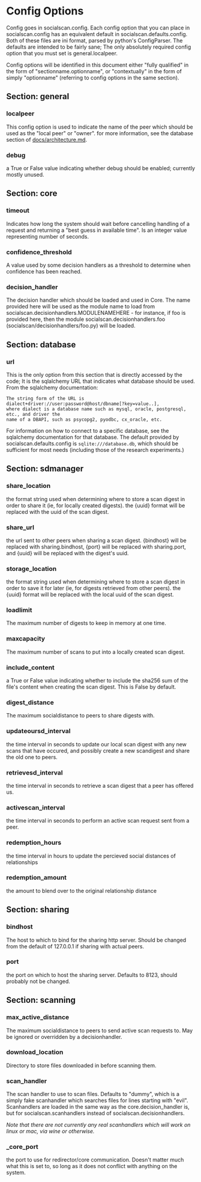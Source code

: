 Config Options
==============

Config goes in socialscan.config. Each config option that you can place in socialscan.config
has an equivalent default in socialscan.defaults.config. Both of these files are ini format,
parsed by python's ConfigParser. The defaults are intended to be fairly sane;
The only absolutely required config option that you must set is general.localpeer.

Config options will be identified in this document either "fully qualified" in the form of
"sectionname.optionname", or "contextually" in the form of simply "optionname" (referring to
config options in the same section).

Section: general
----------------

### localpeer

This config option is used to indicate the name of the peer which should be used as the
"local peer" or "owner". for more information, see the database section of [docs/architecture.md](architecture.html).

### debug

a True or False value indicating whether debug should be enabled; currently mostly unused.

Section: core
-------------

### timeout

Indicates how long the system should wait before cancelling handling of a request and returning
a "best guess in available time". Is an integer value representing number of seconds.

### confidence_threshold

A value used by some decision handlers as a threshold to determine when confidence has been reached.

### decision_handler

The decision handler which should be loaded and used in Core. The name provided here will be used
as the module name to load from socialscan.decisionhandlers.MODULENAMEHERE - for instance, if
foo is provided here, then the module socialscan.decisionhandlers.foo
(socialscan/decisionhandlers/foo.py) will be loaded.

Section: database
-----------------

### url

This is the only option from this section that is directly accessed by the code; It is the
sqlalchemy URL that indicates what database should be used. From the sqlalchemy documentation:

    The string form of the URL is dialect+driver://user:password@host/dbname[?key=value..],
    where dialect is a database name such as mysql, oracle, postgresql, etc., and driver the
    name of a DBAPI, such as psycopg2, pyodbc, cx_oracle, etc.

For information on how to connect to a specific database, see the sqlalchemy documentation for that
database. The default provided by socialscan.defaults.config is `sqlite:///database.db`, which should
be sufficient for most needs (including those of the research experiments.)


Section: sdmanager
------------------

### share_location

the format string used when determining where to store a scan digest in order to share it (ie, for
locally created digests). the {uuid} format will be replaced with the uuid of the scan digest.

### share_url

the url sent to other peers when sharing a scan digest. {bindhost} will be replaced with
sharing.bindhost, {port} will be replaced with sharing.port, and {uuid} will be replaced with the
digest's uuid.

### storage_location

the format string used when determining where to store a scan digest in order to save it for later
(ie, for digests retrieved from other peers). the {uuid} format will be replaced with the local uuid
of the scan digest.

### loadlimit

The maximum number of digests to keep in memory at one time.

### maxcapacity

The maximum number of scans to put into a locally created scan digest.

### include_content

a True or False value indicating whether to include the sha256 sum of the file's content when creating
the scan digest. This is False by default.

### digest_distance

The maximum socialdistance to peers to share digests with.

### updateoursd_interval

the time interval in seconds to update our local scan digest with any new scans that have occured,
and possibly create a new scandigest and share the old one to peers.

### retrievesd_interval

the time interval in seconds to retrieve a scan digest that a peer has offered us.

### activescan_interval

the time interval in seconds to perform an active scan request sent from a peer.

### redemption_hours

the time interval in hours to update the percieved social distances of relationships

### redemption_amount

the amount to blend over to the original relationship distance

Section: sharing
----------------

### bindhost

The host to which to bind for the sharing http server. Should be changed from the default of
127.0.0.1 if sharing with actual peers.

### port

the port on which to host the sharing server. Defaults to 8123, should probably not be changed.


Section: scanning
-----------------

### max_active_distance

The maximum socialdistance to peers to send active scan requests to. May be ignored or overridden by
a decisionhandler.

### download_location

Directory to store files downloaded in before scanning them.

### scan_handler

The scan handler to use to scan files. Defaults to "dummy", which is a simply fake scanhandler which
searches files for lines starting with "evil". Scanhandlers are loaded in the same way as the
core.decision_handler is, but for socialscan.scanhandlers instead of socialscan.decisionhandlers.

*Note that there are not currently any real scanhandlers which will work on linux or mac, via wine
or otherwise.*

### _core_port

the port to use for redirector/core communication. Doesn't matter much what this is set to, so long
as it does not conflict with anything on the system.
